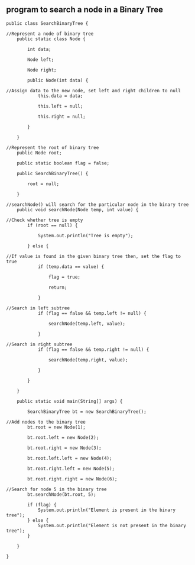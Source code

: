 ## program to search a node in a Binary Tree

    public class SearchBinaryTree {
    
    //Represent a node of binary tree
        public static class Node {
    
            int data;
    
            Node left;
    
            Node right;
    
            public Node(int data) {
    
    //Assign data to the new node, set left and right children to null
                this.data = data;
    
                this.left = null;
    
                this.right = null;
    
            }
    
        }
    
    //Represent the root of binary tree
        public Node root;
    
        public static boolean flag = false;
    
        public SearchBinaryTree() {
    
            root = null;
    
        }
    
    //searchNode() will search for the particular node in the binary tree
        public void searchNode(Node temp, int value) {
    
    //Check whether tree is empty
            if (root == null) {
    
                System.out.println("Tree is empty");
    
            } else {
    
    //If value is found in the given binary tree then, set the flag to true
                if (temp.data == value) {
    
                    flag = true;
    
                    return;
    
                }
    
    //Search in left subtree
                if (flag == false && temp.left != null) {
    
                    searchNode(temp.left, value);
    
                }
    
    //Search in right subtree
                if (flag == false && temp.right != null) {
    
                    searchNode(temp.right, value);
    
                }
    
            }
    
        }
    
        public static void main(String[] args) {
    
            SearchBinaryTree bt = new SearchBinaryTree();
    
    //Add nodes to the binary tree
            bt.root = new Node(1);
    
            bt.root.left = new Node(2);
    
            bt.root.right = new Node(3);
    
            bt.root.left.left = new Node(4);
    
            bt.root.right.left = new Node(5);
    
            bt.root.right.right = new Node(6);
    
    //Search for node 5 in the binary tree
            bt.searchNode(bt.root, 5);
    
            if (flag) {
                System.out.println("Element is present in the binary tree");
            } else {
                System.out.println("Element is not present in the binary tree");
            }
    
        }
    
    }